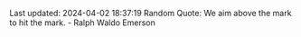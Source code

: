 Last updated: 2024-04-02 18:37:19
Random Quote: We aim above the mark to hit the mark. - Ralph Waldo Emerson